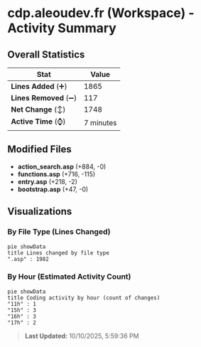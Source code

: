# cdp.aleoudev.fr (Workspace) - Activity Summary 

## Overall Statistics

| Stat                   | Value                                                             |
| ---------------------- | ----------------------------------------------------------------- |
| **Lines Added** (➕)   | 1865                                          |
| **Lines Removed** (➖) | 117                                        |
| **Net Change** (↕)    | 1748                |
| **Active Time** (⌚)   | 7 minutes |


## Modified Files
- **action_search.asp** (+884, -0)
- **functions.asp** (+716, -115)
- **entry.asp** (+218, -2)
- **bootstrap.asp** (+47, -0)

## Visualizations

### By File Type (Lines Changed)

```mermaid
pie showData
title Lines changed by file type
".asp" : 1982
```

### By Hour (Estimated Activity Count)

```mermaid
pie showData
title Coding activity by hour (count of changes)
"11h" : 1
"15h" : 3
"16h" : 3
"17h" : 2
```


> **Last Updated:** 10/10/2025, 5:59:36 PM